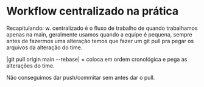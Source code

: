 # Workflow centralizado na prática
Recapitulando: w. centralizado é o fluxo de trabalho de quando trabalhamos apenas na main, geralmente usamos quando a equipe é pequena, sempre antes de fazermos uma alteração temos que fazer um git pull pra pegar os arquivos da alteração do time.

 |git pull origin main --rebase| = coloca em ordem cronológica e pega as alterações do time.

Não conseguimos dar push/commitar sem antes dar o pull.


